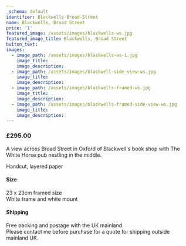 ```yaml
---
_schema: default
identifier: Blackwells-Broad-Street
name: Blackwells, Broad Street
price: '1'
featured_image: /assets/images/blackwells-ws.jpg
featured_image_title: Blackwells, Broad Street
button_text:
images:
  - image_path: /assets/images/blackwells-ws-1.jpg
    image_title:
    image_description:
  - image_path: /assets/images/blackwell-side-view-ws.jpg
    image_title:
    image_description:
  - image_path: /assets/images/blackwells-framed-ws.jpg
    image_title:
    image_description:
  - image_path: /assets/images/blackwells-framed-side-view-ws.jpg
    image_title:
    image_description:
---
```

### **£295.00**

A view across Broad Street in Oxford of Blackwell's book shop with The White Horse pub nestling in the middle.

Handcut, layered paper

#### Size

23 x 23cm framed size<br>White frame and white mount

#### Shipping

Free packing and postage with the UK mainland.<br>Please contact me before purchase for a quote for shipping outside mainland UK.